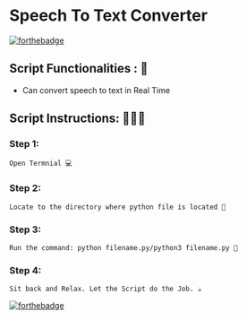 # <b>Speech To Text Converter </b>
[![forthebadge](https://forthebadge.com/images/badges/made-with-python.svg)](https://forthebadge.com)

## Script Functionalities : 🚀

- Can convert speech to text in Real Time

## Script Instructions: 👨🏻‍💻
 ### Step 1: 
    Open Termnial 💻
 ### Step 2: 
    Locate to the directory where python file is located 📂
 ### Step 3: 
    Run the command: python filename.py/python3 filename.py 🧐
 ### Step 4: 
    Sit back and Relax. Let the Script do the Job. ☕
    
    
[![forthebadge](https://forthebadge.com/images/badges/built-with-love.svg)](https://forthebadge.com)
